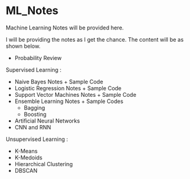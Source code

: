 # ML_Notes
Machine Learning Notes will be provided here.

I will be providing the notes as I get the chance. The content will be as shown below.


  - Probability Review

Supervised Learning : 
  
  - Naive Bayes Notes + Sample Code
  - Logistic Regression Notes + Sample Code
  - Support Vector Machines Notes + Sample Code
  - Ensemble Learning Notes + Sample Codes
    - Bagging 
    - Boosting 
  - Artificial Neural Networks
  - CNN and RNN 


Unsupervised Learning : 

  - K-Means
  - K-Medoids
  - Hierarchical Clustering
  - DBSCAN 
  

